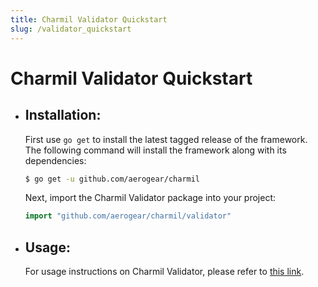 ```yaml
---
title: Charmil Validator Quickstart
slug: /validator_quickstart
---
```


# Charmil Validator Quickstart

- ## Installation:

  First use `go get` to install the latest tagged release of the framework.
  The following command will install the framework along with its dependencies:

  ```bash
  $ go get -u github.com/aerogear/charmil
  ```

  Next, import the Charmil Validator package into your project:

  ```go
  import "github.com/aerogear/charmil/validator"
  ```

- ## Usage:

  For usage instructions on Charmil Validator, please refer to [this link](../charmil_validator.md#how-to-use).
